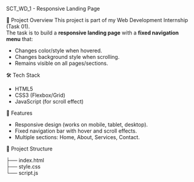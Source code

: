 SCT_WD_1 - Responsive Landing Page

📌 Project Overview
This project is part of my Web Development Internship (Task 01).  
The task is to build a **responsive landing page** with a **fixed navigation menu** that:
- Changes color/style when hovered.
- Changes background style when scrolling.
- Remains visible on all pages/sections.

🛠️ Tech Stack
- HTML5
- CSS3 (Flexbox/Grid)
- JavaScript (for scroll effect)

🚀 Features
- Responsive design (works on mobile, tablet, desktop).
- Fixed navigation bar with hover and scroll effects.
- Multiple sections: Home, About, Services, Contact.

📂 Project Structure

├── index.html   
├── style.css    
└── script.js    

